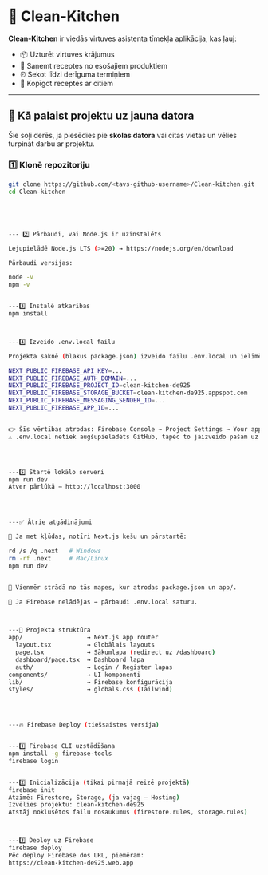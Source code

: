 # 🥗 Clean-Kitchen

**Clean-Kitchen** ir viedās virtuves asistenta tīmekļa aplikācija, kas ļauj:
- 📦 Uzturēt virtuves krājumus  
- 🍳 Saņemt receptes no esošajiem produktiem  
- ⏰ Sekot līdzi derīguma termiņiem  
- 👥 Kopīgot receptes ar citiem  

---

## 🚀 Kā palaist projektu uz jauna datora

Šie soļi derēs, ja piesēdies pie **skolas datora** vai citas vietas un vēlies turpināt darbu ar projektu.

### 1️⃣ Klonē repozitoriju
```bash
git clone https://github.com/<tavs-github-username>/Clean-kitchen.git
cd Clean-kitchen





--- 2️⃣ Pārbaudi, vai Node.js ir uzinstalēts

Lejupielādē Node.js LTS (>=20) → https://nodejs.org/en/download

Pārbaudi versijas:

node -v
npm -v


---3️⃣ Instalē atkarības
npm install



---4️⃣ Izveido .env.local failu

Projekta saknē (blakus package.json) izveido failu .env.local un ielīmē Firebase konfigurāciju:

NEXT_PUBLIC_FIREBASE_API_KEY=...
NEXT_PUBLIC_FIREBASE_AUTH_DOMAIN=...
NEXT_PUBLIC_FIREBASE_PROJECT_ID=clean-kitchen-de925
NEXT_PUBLIC_FIREBASE_STORAGE_BUCKET=clean-kitchen-de925.appspot.com
NEXT_PUBLIC_FIREBASE_MESSAGING_SENDER_ID=...
NEXT_PUBLIC_FIREBASE_APP_ID=...


👉 Šīs vērtības atrodas: Firebase Console → Project Settings → Your apps (Web app config).
⚠️ .env.local netiek augšupielādēts GitHub, tāpēc to jāizveido pašam uz katra datora.




---5️⃣ Startē lokālo serveri
npm run dev
Atver pārlūkā → http://localhost:3000




---✅ Ātrie atgādinājumi

🔄 Ja met kļūdas, notīri Next.js kešu un pārstartē:

rd /s /q .next   # Windows
rm -rf .next     # Mac/Linux
npm run dev


📂 Vienmēr strādā no tās mapes, kur atrodas package.json un app/.

🔑 Ja Firebase nelādējas → pārbaudi .env.local saturu.



---📂 Projekta struktūra
app/                  → Next.js app router
  layout.tsx          → Globālais layouts
  page.tsx            → Sākumlapa (redirect uz /dashboard)
  dashboard/page.tsx  → Dashboard lapa
  auth/               → Login / Register lapas
components/           → UI komponenti
lib/                  → Firebase konfigurācija
styles/               → globals.css (Tailwind)




---🔥 Firebase Deploy (tiešsaistes versija)


---1️⃣ Firebase CLI uzstādīšana
npm install -g firebase-tools
firebase login


---2️⃣ Inicializācija (tikai pirmajā reizē projektā)
firebase init
Atzīmē: Firestore, Storage, (ja vajag — Hosting)
Izvēlies projektu: clean-kitchen-de925
Atstāj noklusētos failu nosaukumus (firestore.rules, storage.rules)



---3️⃣ Deploy uz Firebase
firebase deploy
Pēc deploy Firebase dos URL, piemēram:
https://clean-kitchen-de925.web.app




